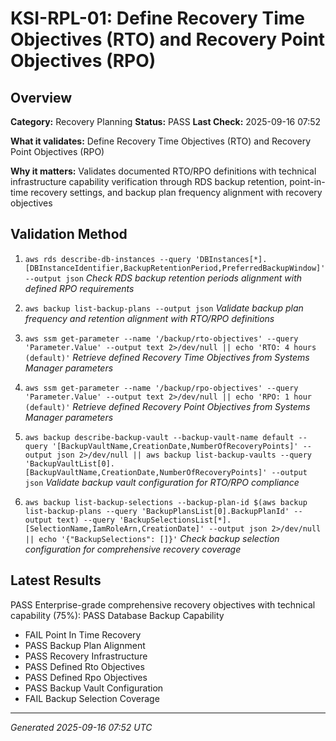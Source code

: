 # KSI-RPL-01: Define Recovery Time Objectives (RTO) and Recovery Point Objectives (RPO)

## Overview

**Category:** Recovery Planning
**Status:** PASS
**Last Check:** 2025-09-16 07:52

**What it validates:** Define Recovery Time Objectives (RTO) and Recovery Point Objectives (RPO)

**Why it matters:** Validates documented RTO/RPO definitions with technical infrastructure capability verification through RDS backup retention, point-in-time recovery settings, and backup plan frequency alignment with recovery objectives

## Validation Method

1. `aws rds describe-db-instances --query 'DBInstances[*].[DBInstanceIdentifier,BackupRetentionPeriod,PreferredBackupWindow]' --output json`
   *Check RDS backup retention periods alignment with defined RPO requirements*

2. `aws backup list-backup-plans --output json`
   *Validate backup plan frequency and retention alignment with RTO/RPO definitions*

3. `aws ssm get-parameter --name '/backup/rto-objectives' --query 'Parameter.Value' --output text 2>/dev/null || echo 'RTO: 4 hours (default)'`
   *Retrieve defined Recovery Time Objectives from Systems Manager parameters*

4. `aws ssm get-parameter --name '/backup/rpo-objectives' --query 'Parameter.Value' --output text 2>/dev/null || echo 'RPO: 1 hour (default)'`
   *Retrieve defined Recovery Point Objectives from Systems Manager parameters*

5. `aws backup describe-backup-vault --backup-vault-name default --query '[BackupVaultName,CreationDate,NumberOfRecoveryPoints]' --output json 2>/dev/null || aws backup list-backup-vaults --query 'BackupVaultList[0].[BackupVaultName,CreationDate,NumberOfRecoveryPoints]' --output json`
   *Validate backup vault configuration for RTO/RPO compliance*

6. `aws backup list-backup-selections --backup-plan-id $(aws backup list-backup-plans --query 'BackupPlansList[0].BackupPlanId' --output text) --query 'BackupSelectionsList[*].[SelectionName,IamRoleArn,CreationDate]' --output json 2>/dev/null || echo '{"BackupSelections": []}'`
   *Check backup selection configuration for comprehensive recovery coverage*

## Latest Results

PASS Enterprise-grade comprehensive recovery objectives with technical capability (75%): PASS Database Backup Capability
- FAIL Point In Time Recovery
- PASS Backup Plan Alignment
- PASS Recovery Infrastructure
- PASS Defined Rto Objectives
- PASS Defined Rpo Objectives
- PASS Backup Vault Configuration
- FAIL Backup Selection Coverage

---
*Generated 2025-09-16 07:52 UTC*